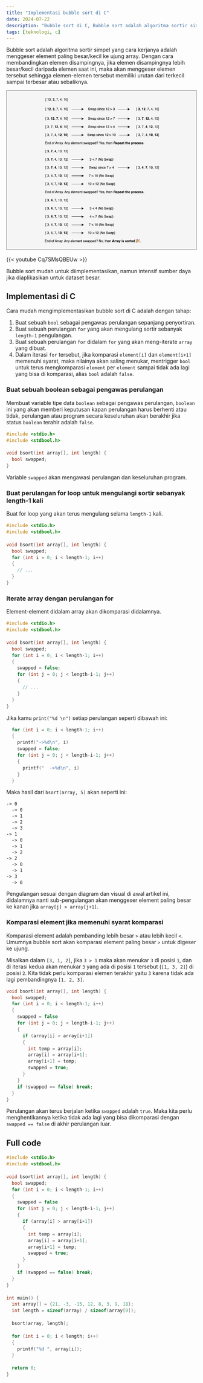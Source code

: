 ```yaml
---
title: "Implementasi bubble sort di C"
date: 2024-07-22
description: "Bubble sort di C, Bubble sort adalah algoritma sortir simpel yang cara kerjanya adalah komparasi element disampingnya"
tags: [teknologi, c]
---
```


Bubble sort adalah algoritma sortir simpel yang cara kerjanya adalah menggeser element paling besar/kecil ke ujung array. Dengan cara membandingkan elemen disampingnya, jika elemen disampingnya lebih besar/kecil daripada elemen saat ini, maka akan menggeser elemen tersebut sehingga elemen-elemen tersebut memiliki urutan dari terkecil sampai terbesar atau sebaliknya.

![bbsort](img/img01.png "Algoritma bubble sort")

{{< youtube Cq7SMsQBEUw >}}

Bubble sort mudah untuk diimplementasikan, namun intensif sumber daya jika diaplikasikan untuk dataset besar.

## Implementasi di C

Cara mudah mengimplementasikan bubble sort di C adalah dengan tahap:

1. Buat sebuah `bool` sebagai pengawas perulangan sepanjang penyortiran.
2. Buat sebuah perulangan `for` yang akan mengulang sortir sebanyak `length-1` pengulangan.
3. Buat sebuah perulangan `for` didalam `for` yang akan meng-iterate `array` yang dibuat.
4. Dalam iterasi `for` tersebut, jika komparasi `element[i]` dan `element[i+1]` memenuhi syarat, maka nilainya akan saling menukar, mentrigger `bool` untuk terus mengkomparasi `element` per `element` sampai tidak ada lagi yang bisa di komparasi, alias `bool` adalah `false`.

### Buat sebuah boolean sebagai pengawas perulangan

Membuat variable tipe data `boolean` sebagai pengawas perulangan, `boolean` ini yang akan memberi keputusan kapan perulangan harus berhenti atau tidak, perulangan atau program secara keseluruhan akan berakhir jika status `boolean` terahir adalah `false`.

```c
#include <stdio.h>
#include <stdbool.h>

void bsort(int array[], int length) {
  bool swapped;
}
```

Variable `swapped` akan mengawasi perulangan dan keseluruhan program.

### Buat perulangan for loop untuk mengulangi sortir sebanyak length-1 kali

Buat for loop yang akan terus mengulang selama `length-1` kali.

```c
#include <stdio.h>
#include <stdbool.h>

void bsort(int array[], int length) {
  bool swapped;
  for (int i = 0; i < length-1; i++)
  {
    // ...
  }
}
```

### Iterate array dengan perulangan for

Element-element didalam array akan dikomparasi didalamnya.

```c
#include <stdio.h>
#include <stdbool.h>

void bsort(int array[], int length) {
  bool swapped;
  for (int i = 0; i < length-1; i++)
  {
    swapped = false;
    for (int j = 0; j < length-i-1; j++)
    {
      // ...
    }
  }
}
```

Jika kamu `print("%d \n")` setiap perulangan seperti dibawah ini:

```c
  for (int i = 0; i < length-1; i++)
  {
    printf("->%d\n", i)
    swapped = false;
    for (int j = 0; j < length-i-1; j++)
    {
      printf("  ->%d\n", i)
    }
  }
```

Maka hasil dari `bsort(array, 5)` akan seperti ini:

```
-> 0
  -> 0
  -> 1
  -> 2
  -> 3
-> 1
  -> 0
  -> 1
  -> 2
-> 2
  -> 0
  -> 1
-> 3
  -> 0
```

Pengulangan sesuai dengan diagram dan visual di awal artikel ini, didalamnya nanti sub-pengulangan akan menggeser element paling besar ke kanan jika `array[j] > array[j+1]`.

### Komparasi element jika memenuhi syarat komparasi

Komparasi element adalah pembanding lebih besar `>` atau lebih kecil `<`. Umumnya bubble sort akan komparasi element paling besar `>` untuk digeser ke ujung.

Misalkan dalam `[3, 1, 2]`, jika `3 > 1` maka akan menukar `3` di posisi `1`, dan di iterasi kedua akan menukar `3` yang ada di posisi `1` tersebut (`[1, 3, 2]`) di posisi `2`. Kita tidak perlu komparasi elemen terakhir yaitu `3` karena tidak ada lagi pembandingnya `[1, 2, 3]`.

```c
void bsort(int array[], int length) {
  bool swapped;
  for (int i = 0; i < length-1; i++)
  {
    swapped = false
    for (int j = 0; j < length-i-1; j++)
    {
      if (array[i] > array[i+1])
      {
        int temp = array[i];
        array[i] = array[i+1];
        array[i+1] = temp;
        swapped = true;
      }
    }
    if (swapped == false) break;
  }
}
```

Perulangan akan terus berjalan ketika `swapped` adalah `true`. Maka kita perlu menghentikannya ketika tidak ada lagi yang bisa dikomparasi dengan `swapped == false` di akhir perulangan luar.

## Full code

```c
#include <stdio.h>
#include <stdbool.h>

void bsort(int array[], int length) {
  bool swapped;
  for (int i = 0; i < length-1; i++)
  {
    swapped = false
    for (int j = 0; j < length-i-1; j++)
    {
      if (array[i] > array[i+1])
      {
        int temp = array[i];
        array[i] = array[i+1];
        array[i+1] = temp;
        swapped = true;
      }
    }
    if (swapped == false) break;
  }
}

int main() {
  int array[] = {21, -3, -15, 12, 8, 3, 9, 18};
  int length = sizeof(array) / sizeof(array[0]);

  bsort(array, length);

  for (int i = 0; i < length; i++)
  {
    printf("%d ", array[i]);
  }
  
  return 0;
}
```
